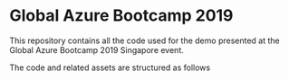 # Global Azure Bootcamp 2019

This repository contains all the code used for the demo presented at the Global Azure Bootcamp 2019 Singapore event.

The code and related assets are structured as follows
